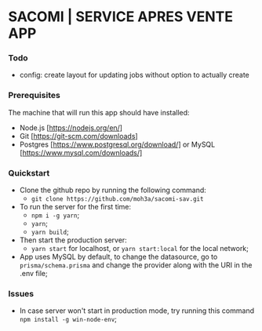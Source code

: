 # SACOMI | SERVICE APRES VENTE APP

### Todo

- config: create layout for updating jobs without option to actually create

### Prerequisites

The machine that will run this app should have installed:

- Node.js [https://nodejs.org/en/]
- Git [https://git-scm.com/downloads]
- Postgres [https://www.postgresql.org/download/] or MySQL [https://www.mysql.com/downloads/]

### Quickstart

- Clone the github repo by running the following command:
  - `git clone https://github.com/moh3a/sacomi-sav.git`
- To run the server for the first time:
  - `npm i -g yarn`;
  - `yarn`;
  - `yarn build`;
- Then start the production server:
  - `yarn start` for localhost, or `yarn start:local` for the local network;
- App uses MySQL by default, to change the datasource, go to `prisma/schema.prisma` and change the provider along with the URI in the .env file;

### Issues

- In case server won't start in production mode, try running this command `npm install -g win-node-env`;
